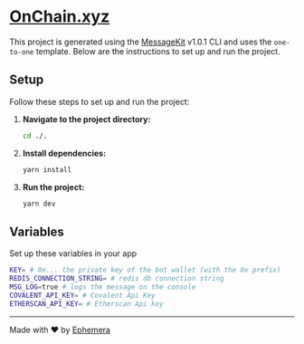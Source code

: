 # [OnChain.xyz](https://converse.xyz/dm/onchainxyz.converse.xyz)

This project is generated using the [MessageKit](https://message-kit.vercel.app) v1.0.1 CLI and uses the `one-to-one` template. Below are the instructions to set up and run the project.

## Setup

Follow these steps to set up and run the project:

1. **Navigate to the project directory:**
    ```sh
    cd ./.
    ```

2. **Install dependencies:**
    ```sh
    yarn install
    ```

3. **Run the project:**
    ```sh
    yarn dev
    ```


## Variables

Set up these variables in your app

```sh
KEY= # 0x... the private key of the bot wallet (with the 0x prefix)
REDIS_CONNECTION_STRING= # redis db connection string
MSG_LOG=true # logs the message on the console
COVALENT_API_KEY= # Covalent Api Key
ETHERSCAN_API_KEY= # Etherscan Api key
```

---
Made with ❤️ by [Ephemera](https://ephemerahq.com)